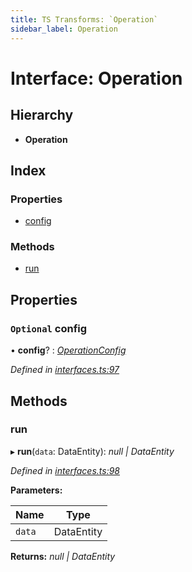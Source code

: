 ```yaml
---
title: TS Transforms: `Operation`
sidebar_label: Operation
---
```


# Interface: Operation

## Hierarchy

* **Operation**

## Index

### Properties

* [config](operation.md#optional-config)

### Methods

* [run](operation.md#run)

## Properties

### `Optional` config

• **config**? : *[OperationConfig](../overview.md#operationconfig)*

*Defined in [interfaces.ts:97](https://github.com/terascope/teraslice/blob/653cf7530/packages/ts-transforms/src/interfaces.ts#L97)*

## Methods

###  run

▸ **run**(`data`: DataEntity): *null | DataEntity*

*Defined in [interfaces.ts:98](https://github.com/terascope/teraslice/blob/653cf7530/packages/ts-transforms/src/interfaces.ts#L98)*

**Parameters:**

Name | Type |
------ | ------ |
`data` | DataEntity |

**Returns:** *null | DataEntity*
